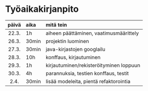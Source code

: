 # Työaikakirjanpito

| päivä | aika  | mitä tein                               |
| :---: | :---- | :-------------------------------------- |
| 22.3. | 1h    | aiheen päättäminen, vaatimusmäärittely  |
| 26.3. | 30min | projektin luominen                      |
| 27.3. | 30min | java-kirjastojen googlailu              |
| 28.3. | 10h   | konffaus, kirjautuminen                 |
| 29.3. | 1h    | kirjautuminen/rekisteröityminen loppuun |
| 30.3. | 4h    | parannuksia, testien konffaus, testit   |
| 2.4.  | 30min | lisää modeleita, pientä refaktorointia  |
